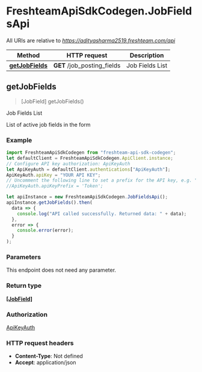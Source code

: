 # FreshteamApiSdkCodegen.JobFieldsApi

All URIs are relative to *https://adityasharma2519.freshteam.com/api*

| Method                                           | HTTP request                | Description     |
| ------------------------------------------------ | --------------------------- | --------------- |
| [**getJobFields**](JobFieldsApi.md#getJobFields) | **GET** /job_posting_fields | Job Fields List |

## getJobFields

> [JobField] getJobFields()

Job Fields List

List of active job fields in the form

### Example

```javascript
import FreshteamApiSdkCodegen from "freshteam-api-sdk-codegen";
let defaultClient = FreshteamApiSdkCodegen.ApiClient.instance;
// Configure API key authorization: ApiKeyAuth
let ApiKeyAuth = defaultClient.authentications["ApiKeyAuth"];
ApiKeyAuth.apiKey = "YOUR API KEY";
// Uncomment the following line to set a prefix for the API key, e.g. "Token" (defaults to null)
//ApiKeyAuth.apiKeyPrefix = 'Token';

let apiInstance = new FreshteamApiSdkCodegen.JobFieldsApi();
apiInstance.getJobFields().then(
  data => {
    console.log("API called successfully. Returned data: " + data);
  },
  error => {
    console.error(error);
  }
);
```

### Parameters

This endpoint does not need any parameter.

### Return type

[**[JobField]**](JobField.md)

### Authorization

[ApiKeyAuth](../README.md#ApiKeyAuth)

### HTTP request headers

- **Content-Type**: Not defined
- **Accept**: application/json
